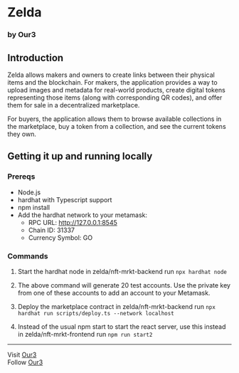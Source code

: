 # Zelda
### by Our3

## Introduction

Zelda allows makers and owners to create links between their physical items and the blockchain. 
For makers, the application provides a way to upload images and metadata for real-world products, 
create digital tokens representing those items (along with corresponding QR codes), 
and offer them for sale in a decentralized marketplace. 

For buyers, the application allows them to browse available collections in the marketplace, 
buy a token from a collection, and see the current tokens they own.

## Getting it up and running locally

### Prereqs

- Node.js
- hardhat with Typescript support
- npm install 
- Add the hardhat network to your metamask:
  - RPC URL: http://127.0.0.1:8545
  - Chain ID: 31337
  - Currency Symbol: GO


### Commands

1. Start the hardhat node 
in zelda/nft-mrkt-backend run `npx hardhat node`

2. The above command will generate 20 test accounts. Use the private key from one of these accounts to add an account to your Metamask.

4. Deploy the marketplace contract
in zelda/nft-mrkt-backend run `npx hardhat run scripts/deploy.ts --network localhost`

5. Instead of the usual npm start to start the react server, use this instead
in zelda/nft-mrkt-frontend run `npm run start2`

----

Visit [Our3](https://our3.xyz) \
Follow [Our3](https://twitter.com/our310)
